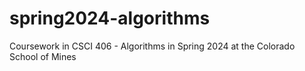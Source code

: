# spring2024-algorithms
Coursework in CSCI 406 - Algorithms in Spring 2024 at the Colorado School of Mines
